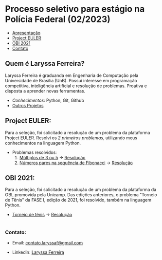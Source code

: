 
# Processo seletivo para estágio na Polícia Federal (02/2023)

- [Apresentação](#Quem-é-Laryssa-Ferreira)
- [Project EULER](#Project-EULER)
- [OBI 2021](#OBI-2021)
- [Contato](#Contato)

## Quem é Laryssa Ferreira?
  Laryssa Ferreira é graduanda em Engenharia de Computação pela Universidade de Brasília (UnB). Possui interesse em programação competitiva, inteligência artificial e resolução de problemas. Proativa e disposta a aprender novas ferramentas.
  - *Conhecimentos*: Python, Git, Github
  - [Outros Projetos](https://github.com/laryferreira/ResistorColorCode)
  

## Project EULER:

Para a seleção, foi solicitado a resolução de um problema da plataforma Project EULER. Resolvi os *2 primeiros problemas*, utilizando meus conhecimentos na linguagem Python.

- Problemas resolvidos: 
  1. [Múltiplos de 3 ou 5](https://projecteuler.net/problem=1) -> [Resolução](https://github.com/laryferreira/Processo_seletivoPF/blob/studies/projectEULER/multiples3or5.py)
  2. [Números pares na sequência de Fibonacci](https://projecteuler.net/problem=2) -> [Resolução](https://github.com/laryferreira/Processo_seletivoPF/blob/studies/projectEULER/evenfibonacci.py)
      
## OBI 2021:

Para a seleção, foi solicitado a resolução de um problema da plataforma da OBI, promovida pela Unicamp. Das edições anteriores, o problema "Torneio de Tênis" da FASE I, edição de 2021, foi resolvido, também na linguagem Python.
- [Torneio de tênis](https://olimpiada.ic.unicamp.br/pratique/ps/2021/f1/torneio/) -> [Resolução](https://github.com/laryferreira/Processo_seletivoPF/blob/studies/OBI2021/torneio_tenis.py)

#

### Contato:
- Email: contato.laryssaf@gmail.com

- Linkedin: [Laryssa Ferreira](https://www.linkedin.com/in/laryssaoliferreira)


